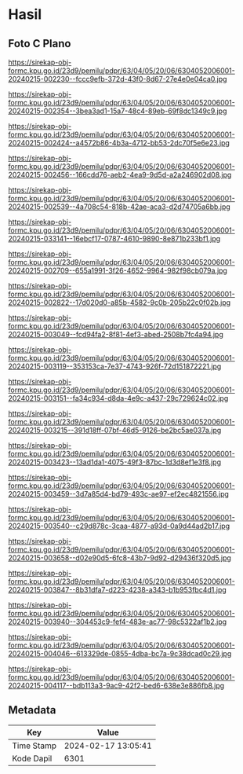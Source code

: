 # Hasil

## Foto C Plano

https://sirekap-obj-formc.kpu.go.id/23d9/pemilu/pdpr/63/04/05/20/06/6304052006001-20240215-002230--fccc9efb-372d-43f0-8d67-27e4e0e04ca0.jpg

https://sirekap-obj-formc.kpu.go.id/23d9/pemilu/pdpr/63/04/05/20/06/6304052006001-20240215-002354--3bea3ad1-15a7-48c4-89eb-69f8dc1349c9.jpg

https://sirekap-obj-formc.kpu.go.id/23d9/pemilu/pdpr/63/04/05/20/06/6304052006001-20240215-002424--a4572b86-4b3a-4712-bb53-2dc70f5e6e23.jpg

https://sirekap-obj-formc.kpu.go.id/23d9/pemilu/pdpr/63/04/05/20/06/6304052006001-20240215-002456--166cdd76-aeb2-4ea9-9d5d-a2a246902d08.jpg

https://sirekap-obj-formc.kpu.go.id/23d9/pemilu/pdpr/63/04/05/20/06/6304052006001-20240215-002539--4a708c54-818b-42ae-aca3-d2d74705a6bb.jpg

https://sirekap-obj-formc.kpu.go.id/23d9/pemilu/pdpr/63/04/05/20/06/6304052006001-20240215-033141--16ebcf17-0787-4610-9890-8e871b233bf1.jpg

https://sirekap-obj-formc.kpu.go.id/23d9/pemilu/pdpr/63/04/05/20/06/6304052006001-20240215-002709--655a1991-3f26-4652-9964-982f98cb079a.jpg

https://sirekap-obj-formc.kpu.go.id/23d9/pemilu/pdpr/63/04/05/20/06/6304052006001-20240215-002822--17d020d0-a85b-4582-9c0b-205b22c0f02b.jpg

https://sirekap-obj-formc.kpu.go.id/23d9/pemilu/pdpr/63/04/05/20/06/6304052006001-20240215-003049--fcd94fa2-8f81-4ef3-abed-2508b7fc4a94.jpg

https://sirekap-obj-formc.kpu.go.id/23d9/pemilu/pdpr/63/04/05/20/06/6304052006001-20240215-003119--353153ca-7e37-4743-926f-72d151872221.jpg

https://sirekap-obj-formc.kpu.go.id/23d9/pemilu/pdpr/63/04/05/20/06/6304052006001-20240215-003151--fa34c934-d8da-4e9c-a437-29c729624c02.jpg

https://sirekap-obj-formc.kpu.go.id/23d9/pemilu/pdpr/63/04/05/20/06/6304052006001-20240215-003215--391d18ff-07bf-46d5-9126-be2bc5ae037a.jpg

https://sirekap-obj-formc.kpu.go.id/23d9/pemilu/pdpr/63/04/05/20/06/6304052006001-20240215-003423--13ad1da1-4075-49f3-87bc-1d3d8ef1e3f8.jpg

https://sirekap-obj-formc.kpu.go.id/23d9/pemilu/pdpr/63/04/05/20/06/6304052006001-20240215-003459--3d7a85d4-bd79-493c-ae97-ef2ec4821556.jpg

https://sirekap-obj-formc.kpu.go.id/23d9/pemilu/pdpr/63/04/05/20/06/6304052006001-20240215-003540--c29d878c-3caa-4877-a93d-0a9d44ad2b17.jpg

https://sirekap-obj-formc.kpu.go.id/23d9/pemilu/pdpr/63/04/05/20/06/6304052006001-20240215-003658--d02e90d5-6fc8-43b7-9d92-d29436f320d5.jpg

https://sirekap-obj-formc.kpu.go.id/23d9/pemilu/pdpr/63/04/05/20/06/6304052006001-20240215-003847--8b31dfa7-d223-4238-a343-b1b953fbc4d1.jpg

https://sirekap-obj-formc.kpu.go.id/23d9/pemilu/pdpr/63/04/05/20/06/6304052006001-20240215-003940--304453c9-fef4-483e-ac77-98c5322af1b2.jpg

https://sirekap-obj-formc.kpu.go.id/23d9/pemilu/pdpr/63/04/05/20/06/6304052006001-20240215-004046--613329de-0855-4dba-bc7a-9c38dcad0c29.jpg

https://sirekap-obj-formc.kpu.go.id/23d9/pemilu/pdpr/63/04/05/20/06/6304052006001-20240215-004117--bdb113a3-9ac9-42f2-bed6-638e3e886fb8.jpg


## Metadata

| Key        | Value               |
| ---------- | ------------------- |
| Time Stamp | 2024-02-17 13:05:41 |
| Kode Dapil | 6301                |



